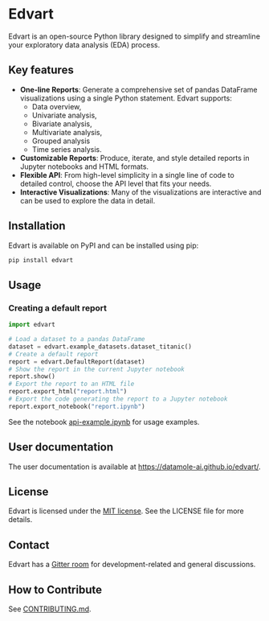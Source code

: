 # Edvart

Edvart is an open-source Python library designed to simplify and streamline
your exploratory data analysis (EDA) process.

## Key features
* **One-line Reports**: Generate a comprehensive set of pandas DataFrame
visualizations using a single Python statement.
Edvart supports:
    - Data overview,
    - Univariate analysis,
    - Bivariate analysis,
    - Multivariate analysis,
    - Grouped analysis
    - Time series analysis.
* **Customizable Reports**: Produce, iterate, and style detailed reports
    in Jupyter notebooks and HTML formats.
* **Flexible API**: From high-level simplicity in a single line of code
    to detailed control, choose the API level that fits your needs.
* **Interactive Visualizations**: Many of the visualizations are interactive
    and can be used to explore the data in detail.

## Installation

Edvart is available on PyPI and can be installed using pip:

```bash
pip install edvart
```

## Usage

### Creating a default report

```python
import edvart

# Load a dataset to a pandas DataFrame
dataset = edvart.example_datasets.dataset_titanic()
# Create a default report
report = edvart.DefaultReport(dataset)
# Show the report in the current Jupyter notebook
report.show()
# Export the report to an HTML file
report.export_html("report.html")
# Export the code generating the report to a Jupyter notebook
report.export_notebook("report.ipynb")
```

See the notebook [api-example.ipynb](api-example.ipynb) for usage examples.

## User documentation

The user documentation is available at https://datamole-ai.github.io/edvart/.

## License

Edvart is licensed under the [MIT
license](https://opensource.org/license/mit/). See the LICENSE file for more
details.

## Contact
Edvart has a [Gitter room](https://app.gitter.im/#/room/#edvart:gitter.im)
for development-related and general discussions.

## How to Contribute

See [CONTRIBUTING.md](CONTRIBUTING.md).
